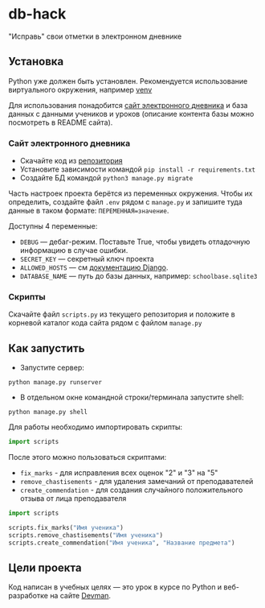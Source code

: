 # db-hack
"Исправь" свои отметки в электронном дневнике

## Установка
Python уже должен быть установлен. Рекомендуется использование виртуального окружения, например [venv](https://docs.python.org/3/library/venv.html)

Для использования понадобится [сайт электронного дневника](https://github.com/devmanorg/e-diary) и база данных с данными учеников и уроков (описание контента базы можно посмотреть в README сайта).  

### Сайт электронного дневника

- Скачайте код из [репозитория](https://github.com/devmanorg/e-diary)
- Установите зависимости командой `pip install -r requirements.txt`
- Создайте БД командой `python3 manage.py migrate`

Часть настроек проекта берётся из переменных окружения. Чтобы их определить, создайте файл `.env` рядом с `manage.py` и запишите туда данные в таком формате: `ПЕРЕМЕННАЯ=значение`.

Доступны 4 переменные:
- `DEBUG` — дебаг-режим. Поставьте True, чтобы увидеть отладочную информацию в случае ошибки.
- `SECRET_KEY` — секретный ключ проекта
- `ALLOWED_HOSTS` — см [документацию Django](https://docs.djangoproject.com/en/3.1/ref/settings/#allowed-hosts).
- `DATABASE_NAME` — путь до базы данных, например: `schoolbase.sqlite3`

### Скрипты

Скачайте файл `scripts.py` из текущего репозитория и положите в корневой каталог кода сайта рядом с файлом `manage.py`

## Как запустить

- Запустите сервер:
 ```commandline
 python manage.py runserver
```
- В отдельном окне командной строки/терминала запустите shell:
```commandline
python manage.py shell
```

Для работы необходимо импортировать скрипты:
```python
import scripts
```
После этого можно пользоваться скриптами:
- `fix_marks` - для исправления всех оценок "2" и "3" на "5"
- `remove_chastisements` - для удаления замечаний от преподавателей
- `create_commendation` - для создания случайного положительного отзыва от лица преподавателя

```python
import scripts

scripts.fix_marks("Имя ученика")
scripts.remove_chastisements("Имя ученика")
scripts.create_commendation("Имя ученика", "Название предмета")
```

## Цели проекта

Код написан в учебных целях — это урок в курсе по Python и веб-разработке на сайте [Devman](https://dvmn.org).